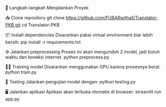 🚀 Langkah-langkah Menjalankan Proyek

📥 Clone repository
git clone https://github.com/FUBARwithall/Translator-PKB.git
cd Translator-PKB

📦 Install dependencies
Disarankan pakai virtual environment biar lebih bersih:
pip install -r requirements.txt

⚙️ Jalankan preprocessing
Proses ini akan mengunduh 2 model, jadi butuh waktu dan koneksi internet.
python preprocess.py

🏋️‍♂️ Training model
Disarankan menggunakan GPU karena prosesnya berat.
python train.py

🧪 Testing
Jalankan pengujian model dengan:
python testing.py

🖥️ Jalankan aplikasi
Aplikasi akan terbuka otomatis di browser:
streamlit run app.py
